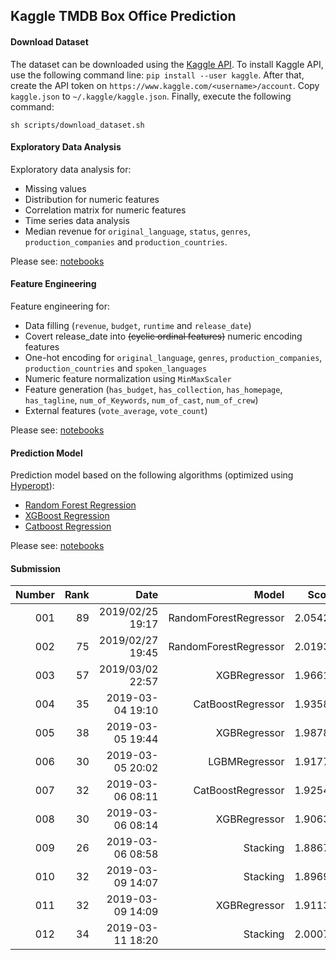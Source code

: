 ## Kaggle TMDB Box Office Prediction
#### Download Dataset
The dataset can be downloaded using the [Kaggle API](https://github.com/Kaggle/kaggle-api). To install Kaggle API, use the following command line: `pip install --user kaggle`. After that, create the API token on `https://www.kaggle.com/<username>/account`. Copy `kaggle.json` to `~/.kaggle/kaggle.json`. Finally, execute the following command:
```
sh scripts/download_dataset.sh
```

#### Exploratory Data Analysis
Exploratory data analysis for:
* Missing values
* Distribution for numeric features
* Correlation matrix for numeric features
* Time series data analysis
* Median revenue for `original_language`, `status`, `genres`, `production_companies` and `production_countries`.

Please see: [notebooks](notebooks/exploratory_data_analysis.ipynb)

#### Feature Engineering
Feature engineering for:
* Data filling (`revenue`, `budget`, `runtime` and `release_date`)
* Covert release_date into ~~(cyclic ordinal features)~~ numeric encoding features
* One-hot encoding for `original_language`, `genres`, `production_companies`, `production_countries` and `spoken_languages`
* Numeric feature normalization using `MinMaxScaler`
* Feature generation (`has_budget`, `has_collection`, `has_homepage`, `has_tagline`, `num_of_Keywords`, `num_of_cast`, `num_of_crew`)
* External features (`vote_average`, `vote_count`)

Please see: [notebooks](notebooks/feature_engineering.ipynb)

#### Prediction Model
Prediction model based on the following algorithms (optimized using [Hyperopt](https://github.com/hyperopt/hyperopt)):
* [Random Forest Regression](https://scikit-learn.org/stable/modules/generated/sklearn.ensemble.RandomForestRegressor.html)
* [XGBoost Regression](https://xgboost.readthedocs.io/en/latest/index.html)
* [Catboost Regression](https://github.com/catboost/catboost)

Please see: [notebooks](notebooks/prediction_model.ipynb)

#### Submission
| Number | Rank |             Date |                 Model |   Score |
| ------:| ----:| ----------------:| ---------------------:| -------:|
|    001 |   89 | 2019/02/25 19:17 | RandomForestRegressor | 2.05429 |
|    002 |   75 | 2019/02/27 19:45 | RandomForestRegressor | 2.01930 |
|    003 |   57 | 2019/03/02 22:57 |          XGBRegressor | 1.96615 |
|    004 |   35 | 2019-03-04 19:10 |     CatBoostRegressor | 1.93589 |
|    005 |   38 | 2019-03-05 19:44 |          XGBRegressor | 1.98788 |
|    006 |   30 | 2019-03-05 20:02 |         LGBMRegressor | 1.91772 | 
|    007 |   32 | 2019-03-06 08:11 |     CatBoostRegressor | 1.92542 |
|    008 |   30 | 2019-03-06 08:14 |          XGBRegressor | 1.90633 |
|    009 |   26 | 2019-03-06 08:58 |              Stacking | 1.88679 |
|    010 |   32 | 2019-03-09 14:07 |              Stacking | 1.89698 |
|    011 |   32 | 2019-03-09 14:09 |          XGBRegressor | 1.91136 |
|    012 |   34 | 2019-03-11 18:20 |              Stacking | 2.00073 |
